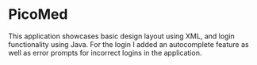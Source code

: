 # PicoMed
This application showcases basic design layout using XML, and login functionality using Java. For the login I added an autocomplete feature as well as error prompts for incorrect logins in the application. 
